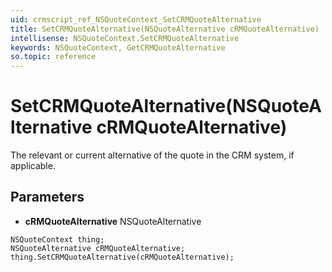 ```yaml
---
uid: crmscript_ref_NSQuoteContext_SetCRMQuoteAlternative
title: SetCRMQuoteAlternative(NSQuoteAlternative cRMQuoteAlternative)
intellisense: NSQuoteContext.SetCRMQuoteAlternative
keywords: NSQuoteContext, GetCRMQuoteAlternative
so.topic: reference
---
```


# SetCRMQuoteAlternative(NSQuoteAlternative cRMQuoteAlternative)

The relevant or current alternative of the quote in the CRM system, if applicable.

## Parameters

* **cRMQuoteAlternative** NSQuoteAlternative

```crmscript
NSQuoteContext thing;
NSQuoteAlternative cRMQuoteAlternative;
thing.SetCRMQuoteAlternative(cRMQuoteAlternative);
```

